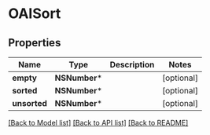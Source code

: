 # OAISort

## Properties
Name | Type | Description | Notes
------------ | ------------- | ------------- | -------------
**empty** | **NSNumber*** |  | [optional] 
**sorted** | **NSNumber*** |  | [optional] 
**unsorted** | **NSNumber*** |  | [optional] 

[[Back to Model list]](../README.md#documentation-for-models) [[Back to API list]](../README.md#documentation-for-api-endpoints) [[Back to README]](../README.md)


